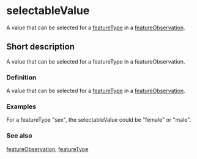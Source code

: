 # selectableValue

A value that can be selected for a [featureType](__DOCLINK__featureType/) in a [featureObservation](__DOCLINK__featureObservation/).


## Short description

A value that can be selected for a featureType in a featureObservation.


### Definition

A value that can be selected for a [featureType](__DOCLINK__featureType/) in a [featureObservation](__DOCLINK__featureObservation/).


### Examples
For a featureType "sex", the selectableValue could be "female" or "male".


### See also

[featureObservation](__DOCLINK__featureObservation/), [featureType](__DOCLINK__featureType/)
